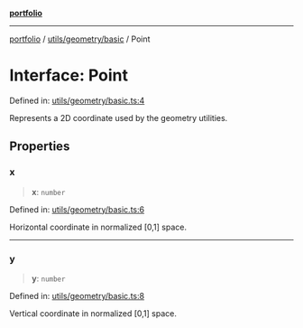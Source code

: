 [**portfolio**](../../../../README.md)

***

[portfolio](../../../../modules.md) / [utils/geometry/basic](../README.md) / Point

# Interface: Point

Defined in: [utils/geometry/basic.ts:4](https://github.com/tnorlund/Portfolio/blob/9c3b6b445df61d0f11eac4aa1a6221384f96b729/portfolio/utils/geometry/basic.ts#L4)

Represents a 2D coordinate used by the geometry utilities.

## Properties

### x

> **x**: `number`

Defined in: [utils/geometry/basic.ts:6](https://github.com/tnorlund/Portfolio/blob/9c3b6b445df61d0f11eac4aa1a6221384f96b729/portfolio/utils/geometry/basic.ts#L6)

Horizontal coordinate in normalized [0,1] space.

***

### y

> **y**: `number`

Defined in: [utils/geometry/basic.ts:8](https://github.com/tnorlund/Portfolio/blob/9c3b6b445df61d0f11eac4aa1a6221384f96b729/portfolio/utils/geometry/basic.ts#L8)

Vertical coordinate in normalized [0,1] space.
